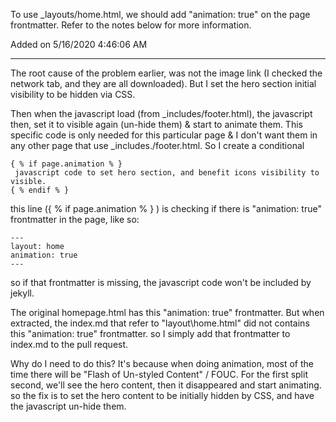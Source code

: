 To use _layouts/home.html, we should add "animation: true" on the page frontmatter.
Refer to the notes below for more information.

Added on 5/16/2020 4:46:06 AM

---
The root cause of the problem earlier, was not the image link
(I checked the network tab, and they are all downloaded).
But I set the hero section initial visibility to be hidden via CSS.

Then when the javascript load (from _includes/footer.html),
the javascript then, set it to visible again (un-hide them) & start to animate them.
This specific code is only needed for this particular page & I don't want them in any other page
that use _includes./footer.html. So I create a conditional

```
{ % if page.animation % }
 javascript code to set hero section, and benefit icons visibility to visible.
{ % endif % }
```
this line ({ % if page.animation % } ) is checking if there is "animation: true" frontmatter in the page, like so:
```
---
layout: home
animation: true
---
```
so if that frontmatter is missing, the javascript code won't be included by jekyll.

The original homepage.html has this "animation: true" frontmatter.
But when extracted, the index.md that refer to "layout\home.html" did not contains  this "animation: true" frontmatter.
so I simply add that frontmatter to index.md to the pull request.

Why do I need to do this?
It's because when doing animation, most of the time there will be "Flash of Un-styled Content" / FOUC.
For the first split second, we'll see the hero content, then it disappeared and start animating.
so the fix is to set the hero content to be initially hidden by CSS, and have the javascript un-hide them.

